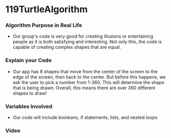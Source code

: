 # 119TurtleAlgorithm

### Algorithm Purpose in Real Life
+ Our group's code is very good for creating illusions or entertaining people as it is both satisfying and interesting. Not only this, the code is capable of creating complex shapes that are equal.
### Explain your Code
+ Our app has 8 shapes that move from the center of the screen to the edge of the screen, then back to the center. But before this happens, we ask the user to pick a number from 1-360. This will determine the shape that is being drawn. Overall, this means there are over 360 different shapes to draw!
### Variables Involved
+ Our code will include booleans, if statements, lists, and nested loops
### Video
